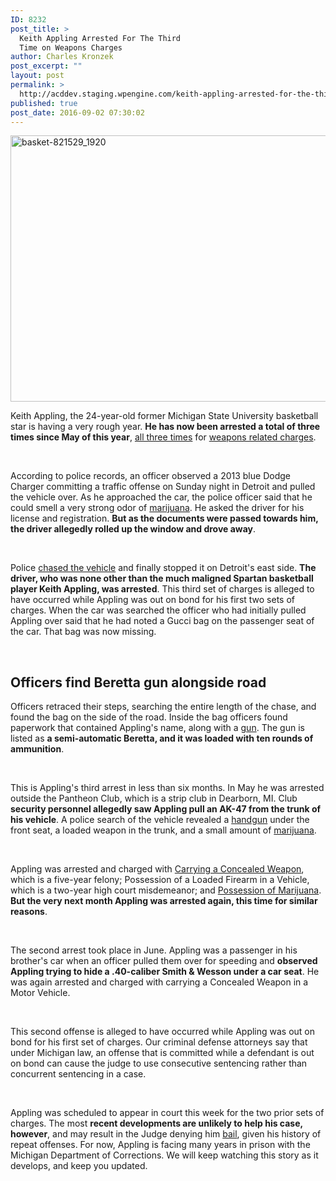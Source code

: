 ```yaml
---
ID: 8232
post_title: >
  Keith Appling Arrested For The Third
  Time on Weapons Charges
author: Charles Kronzek
post_excerpt: ""
layout: post
permalink: >
  http://acddev.staging.wpengine.com/keith-appling-arrested-for-the-third-time-on-weapons-charges.html
published: true
post_date: 2016-09-02 07:30:02
---
```

<img class="alignnone size-large wp-image-8233" src="http://acddev.staging.wpengine.com/wp-content/uploads/2016/09/basket-821529_1920-1024x682.jpg" alt="basket-821529_1920" width="640" height="426" />

<span style="font-weight: 400;">Keith Appling, the 24-year-old former Michigan State University basketball star is having a very rough year. </span><b>He has now been arrested a total of three times since May of this year</b><span style="font-weight: 400;">, </span><a href="http://acddev.staging.wpengine.com/former-msu-star-arrested-again-on-weapons-charges.html" target="_blank"><span style="font-weight: 400;">all three times</span></a><span style="font-weight: 400;"> for </span><a href="http://acddev.staging.wpengine.com/firearm-charges.html" target="_blank"><span style="font-weight: 400;">weapons related charges</span></a><span style="font-weight: 400;">.</span>

&nbsp;

<span style="font-weight: 400;">According to police records, an officer observed a 2013 blue Dodge Charger committing a traffic offense on Sunday night in Detroit and pulled the vehicle over. As he approached the car, the police officer said that he could smell a very strong odor of </span><a href="http://acddev.staging.wpengine.com/marijuana.html" target="_blank"><span style="font-weight: 400;">marijuana</span></a><span style="font-weight: 400;">. He asked the driver for his license and registration. </span><b>But as the documents were passed towards him, the driver allegedly rolled up the window and drove away</b><span style="font-weight: 400;">.</span>

&nbsp;

<span style="font-weight: 400;">Police </span><a href="http://acddev.staging.wpengine.com/michigan-fleeing-eluding-attorneys-criminal-defense-lawyers.html" target="_blank"><span style="font-weight: 400;">chased the vehicle</span></a><span style="font-weight: 400;"> and finally stopped it on Detroit's east side. </span><b>The driver, who was none other than the much maligned Spartan basketball player Keith Appling, was arrested</b><span style="font-weight: 400;">. This third set of charges is alleged to have occurred while Appling was out on bond for his first two sets of charges. When the car was searched the officer who had initially pulled Appling over said that he had noted a Gucci bag on the passenger seat of the car. That bag was now missing.</span>

&nbsp;


<h2>Officers find Beretta gun alongside road</h2>

<span style="font-weight: 400;">Officers retraced their steps, searching the entire length of the chase, and found the bag on the side of the road. Inside the bag officers found paperwork that contained Appling's name, along with a </span><a href="http://acddev.staging.wpengine.com/michigan-felony-firearm-attorneys-michigan-gun-lawyers.html"><span style="font-weight: 400;">gun</span></a><span style="font-weight: 400;">. The gun is listed as </span><b>a semi-automatic Beretta, and it was loaded with ten rounds of ammunition</b><span style="font-weight: 400;">. </span>

&nbsp;

<span style="font-weight: 400;">This is Appling's third arrest in less than six months. In May he was arrested outside the Pantheon Club, which is a strip club in Dearborn, MI. Club </span><b>security personnel allegedly saw Appling pull an AK-47 from the trunk of his vehicle</b><span style="font-weight: 400;">. A police search of the vehicle revealed a </span><a href="http://acddev.staging.wpengine.com/gun-right-restoration.html" target="_blank"><span style="font-weight: 400;">handgun</span></a><span style="font-weight: 400;"> under the front seat, a loaded weapon in the trunk, and a small amount of </span><a href="http://acddev.staging.wpengine.com/drug-charges.html" target="_blank"><span style="font-weight: 400;">marijuana</span></a><span style="font-weight: 400;">. </span>

&nbsp;

<span style="font-weight: 400;">Appling was arrested and charged with </span><a href="http://acddev.staging.wpengine.com/firearm-charges.html" target="_blank"><span style="font-weight: 400;">Carrying a Concealed Weapon</span></a><span style="font-weight: 400;">, which is a five-year felony; Possession of a Loaded Firearm in a Vehicle, which is a two-year high court misdemeanor; and </span><a href="http://acddev.staging.wpengine.com/marijuana.html" target="_blank"><span style="font-weight: 400;">Possession of Marijuana</span></a><span style="font-weight: 400;">. </span><b>But the very next month Appling was arrested again, this time for similar reasons</b><span style="font-weight: 400;">.</span>

&nbsp;

<span style="font-weight: 400;">The second arrest took place in June. Appling was a passenger in his brother's car when an officer pulled them over for speeding and </span><b>observed Appling trying to hide a .40-caliber Smith &amp; Wesson under a car seat</b><span style="font-weight: 400;">. He was again arrested and charged with carrying a Concealed Weapon in a Motor Vehicle. </span>

&nbsp;

<span style="font-weight: 400;">This second offense is alleged to have occurred while Appling was out on bond for his first set of charges. Our criminal defense attorneys say that under Michigan law, an offense that is committed while a defendant is out on bond can cause the judge to use consecutive sentencing rather than concurrent sentencing in a case. </span>

&nbsp;

<span style="font-weight: 400;">Appling was scheduled to appear in court this week for the two prior sets of charges. The most </span><b>recent developments are unlikely to help his case, however</b><span style="font-weight: 400;">, and may result in the Judge denying him </span><a href="http://acddev.staging.wpengine.com/bail-bonds"><span style="font-weight: 400;">bail</span></a><span style="font-weight: 400;">, given his history of repeat offenses. For now, Appling is facing many years in prison with the Michigan Department of Corrections. We will keep watching this story as it develops, and keep you updated.</span>

&nbsp;